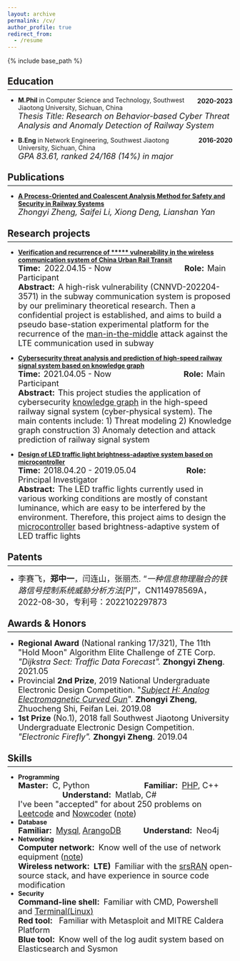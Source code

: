 ```yaml
---
layout: archive
permalink: /cv/
author_profile: true
redirect_from:
  - /resume
---
```


{% include base_path %}

<style>
  hr {margin: 0.3em 0;
    border: 0;
    border-top: 1.8px solid #c8d3d3;}
</style>
<style>
  h2 {margin: 1.5em 0 0.5em;
  line-height:0.6;}
</style>

## Education 
<hr>
<div style="float:right; text-align:right; margin-top:12px"><b>2020-2023</b></div>

- <b>M.Phil</b> in Computer Science and Technology, Southwest Jiaotong University, Sichuan, China<br>
   <font size='4'><i>Thesis Title: Research on Behavior-based Cyber Threat Analysis and Anomaly Detection of Railway System</i></font>
<div style="float:right; text-align:right"><b>2016-2020</b></div>

- <b>B.Eng</b> in Network Engineering, Southwest Jiaotong University, Sichuan, China<br>
   <font size='4'><i>GPA 83.61, ranked 24/168 (14%) in major</i></font>
   
## Publications 
<hr>

- **[A Process-Oriented and Coalescent Analysis Method for Safety and Security in Railway Systems](/publication/paper-number-1)** <br>
*<font size='4'>Zhongyi Zheng, Saifei Li, Xiong Deng, Lianshan Yan</font>*
  
## Research projects 
<hr>

- **[Verification and recurrence of \*\*\*\*\* vulnerability in the wireless communication system of China Urban Rail Transit](/projects/project1)** <br>
<font size='4'><b>Time:</b>&ensp;2022.04.15 - Now &ensp;&ensp;&ensp;&ensp;&ensp;&ensp;&ensp;&ensp;&ensp;&ensp;&ensp;&ensp;&ensp;&ensp;&ensp;&ensp;&ensp; <b>Role:</b></font>&ensp;<font size='4'>Main Participant</font> <br>
**<font size='4'>Abstract:</font>**&ensp;<font size='4'>A high-risk vulnerability (CNNVD-202204-3571) in the subway communication system is proposed by our preliminary theoretical research. Then a confidential project is established, and aims to build a pseudo base-station experimental platform for the recurrence of the <u>man-in-the-middle</u> attack against the LTE communication used in subway</font>

- **[Cybersecurity threat analysis and prediction of high-speed railway signal system based on knowledge graph](/projects/project2)** <br>
**<font size='4'>Time:</font>**&ensp;<font size='4'>2021.04.05 - Now &ensp;&ensp;&ensp;&ensp;&ensp;&ensp;&ensp;&ensp;&ensp;&ensp;&ensp;&ensp;&ensp;&ensp;&ensp;&ensp;&ensp;</font> **<font size='4'>Role:</font>**&ensp;<font size='4'>Main Participant</font> <br>
**<font size='4'>Abstract:</font>**&ensp;<font size='4'>This project studies the application of cybersecurity <u>knowledge graph</u> in the high-speed railway signal system (cyber-physical system). The main contents include: 1) Threat modeling 2) Knowledge graph construction 3) Anomaly detection and attack prediction of railway signal system</font>

- **[Design of LED traffic light brightness-adaptive system based on microcontroller](/projects/project3)** <br>
**<font size='4'>Time:</font>**&ensp;<font size='4'>2018.04.20 - 2019.05.04&ensp;&ensp;&ensp;&ensp;&ensp;&ensp;&ensp;&ensp;&ensp;&ensp;&ensp;&ensp;</font> **<font size='4'>Role:</font>**&ensp;<font size='4'>Principal Investigator</font> <br>
**<font size='4'>Abstract:</font>**&ensp;<font size='4'>The LED traffic lights currently used in various working conditions are mostly of constant luminance, which are easy to be interfered by the environment. Therefore, this project aims to design the <u>microcontroller</u> based brightness-adaptive system of LED traffic lights</font>

## Patents 
<hr>

- <font size='4'>李赛飞，<b>郑中一</b>，闫连山，张丽杰. “<i>一种信息物理融合的铁路信号控制系统威胁分析方法[P]</i>”，CN114978569A，2022-08-30，专利号：2022102297873</font>

## Awards & Honors 
<hr>

- <font size='4'><b>Regional Award</b> (National ranking 17/321), The 11th "Hold Moon" Algorithm Elite Challenge of ZTE Corp. <i>"Dijkstra Sect: Traffic Data Forecast".</i> <b>Zhongyi Zheng</b>. 2021.05</font>
- <font size='4'>Provincial <b>2nd Prize</b>, 2019 National Undergraduate Electronic Design Competition. "<i><a href="https://github.com/jayzheng98/jayzheng98.github.io/blob/master/images/nuedc.jpg?raw=true">Subject H: Analog Electromagnetic Curved Gun</a></i>". <b>Zhongyi Zheng</b>, Zhuocheng Shi, Feifan Lei. 2019.08</font>
- <font size='4'><b>1st Prize</b> (No.1), 2018 fall Southwest Jiaotong University Undergraduate Electronic Design Competition. <i>"Electronic Firefly".</i> <b>Zhongyi Zheng</b>. 2019.04</font>

## Skills 
<hr>

- **Programming** <br>
**<font size='4'>Master:</font>**<font size='4'>&ensp;C, Python &ensp;&ensp;&ensp;&ensp;&ensp;&ensp;&ensp;&ensp;&ensp;&ensp;&ensp;&ensp;&ensp;</font>**<font size='4'>Familiar:</font>**<font size='4'>&ensp;</font>[<font size='4'>PHP</font>](/notes/php)<font size='4'>, C++ &ensp;&ensp;&ensp;&ensp;&ensp;&ensp;&ensp;&ensp;&ensp;&ensp;&ensp;</font>**<font size='4'>Understand:</font>**<font size='4'>&ensp;Matlab, C#<br>
I've been "accepted" for about 250 problems on <u>Leetcode</u> and <u>Nowcoder</u> (</font>[<font size='4'>note</font>](/notes/OP)<font size='4'>)</font>
- **Database** <br>
**<font size='4'>Familiar:</font>**<font size='4'>&ensp;</font>[<font size='4'>Mysql</font>](/notes/mysql), [<font size='4'>ArangoDB</font>](/notes/arangodb)<font size='4'> &ensp;&ensp;&ensp;&ensp;&ensp;</font>**<font size='4'>Understand:</font>**<font size='4'>&ensp;Neo4j</font>
- **Networking** <br>
**<font size='4'>Computer network:</font>**<font size='4'>&ensp;Know well of the use of network equipment (</font>[<font size='4'>note</font>](/notes/DC)<font size='4'>)</font><br>
**<font size='4'>Wireless network:&ensp;LTE)</font>**<font size='4'>&ensp;Familiar with the <u>srsRAN</u> open-source stack, and have experience in source code modification</font>
- **Security** <br>
**<font size='4'>Command-line shell:</font>**<font size='4'>&ensp;Familiar with CMD, Powershell and </font>[<font size='4'>Terminal(Linux)</font>](/notes/linux)<br>
**<font size='4'>Red tool:</font>**<font size='4'>&ensp; Familiar with Metasploit and MITRE Caldera Platform</font><br>
**<font size='4'>Blue tool:</font>**<font size='4'>&ensp;Know well of the log audit system based on Elasticsearch and Sysmon
<!-- - **Embedded development: (haven't touched for some time)** <br>
**<font size='4'>MCU:</font>**<font size='4'>&ensp;I (used to) master the programming on Intel 8051 and Kinetis K66, and have used the STM32 and TI MSP430 for several times</font><br>
**<font size='4'>Circuit design:</font>**<font size='4'>&ensp;Have experience in designing two-layer PCB with the Altium Designer</font><br> -->
